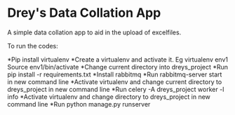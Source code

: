# Drey's Data Collation App
 A simple data collation app to aid in the upload of excelfiles.

To run the codes:

*Pip install virtualenv 
*Create a virtualenv and activate it. 
Eg virtualenv env1
Source env1/bin/activate 
*Change current directory into dreys_project 
*Run pip install -r requirements.txt
*Install rabbitmq
*Run rabbitmq-server start in new command line 
*Activate virtualenv and change current directory to dreys_project in new command line
*Run celery -A dreys_project worker -l info
*Activate virtualenv and change directory to dreys_project in new command line
*Run python manage.py runserver
